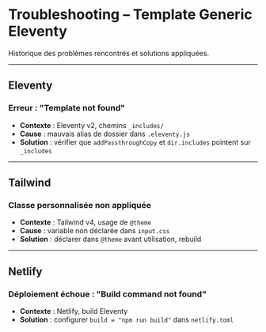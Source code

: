 # Troubleshooting – Template Generic Eleventy

Historique des problèmes rencontrés et solutions appliquées.

---

## Eleventy

### Erreur : "Template not found"

- **Contexte** : Eleventy v2, chemins `_includes/`
- **Cause** : mauvais alias de dossier dans `.eleventy.js`
- **Solution** : vérifier que `addPassthroughCopy` et `dir.includes` pointent sur `_includes`

---

## Tailwind

### Classe personnalisée non appliquée

- **Contexte** : Tailwind v4, usage de `@theme`
- **Cause** : variable non déclarée dans `input.css`
- **Solution** : déclarer dans `@theme` avant utilisation, rebuild

---

## Netlify

### Déploiement échoue : "Build command not found"

- **Contexte** : Netlify, build Eleventy
- **Solution** : configurer `build = "npm run build"` dans `netlify.toml`
